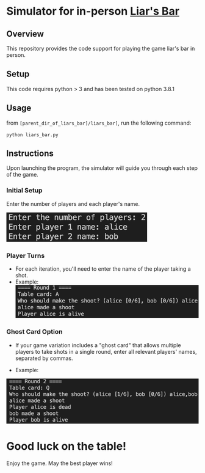 # Simulator for in-person [Liar's Bar](https://liarsbar.wiki/)

## Overview

This repository provides the code support for playing the game liar's bar in person.

## Setup

This code requires python > 3 and has been tested on python 3.8.1

## Usage
from `[parent_dir_of_liars_bar]/liars_bar]`, run the following command:

```shell
python liars_bar.py
```

## Instructions
Upon launching the program, the simulator will guide you through each step of the game.

### Initial Setup
Enter the number of players and each player's name.

![initial_setup](figs/initial_setup.png)

### Player Turns
- For each iteration, you'll need to enter the name of the player taking a shot.
- Example:
![one_player_shot](figs/one_player_shot.png)

### Ghost Card Option
- If your game variation includes a "ghost card" that allows multiple players to take shots in a single round, enter all relevant players' names, separated by commas.

- Example:

![two_player_shot](figs/two_players_shot.png)

# Good luck on the table!
Enjoy the game. May the best player wins!

